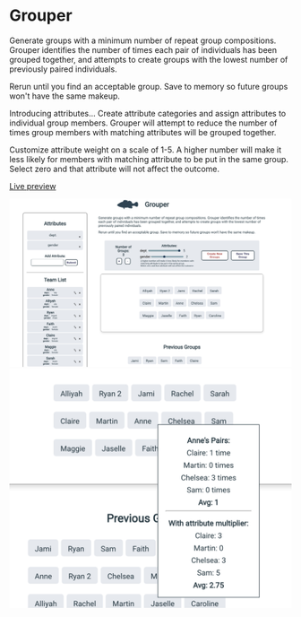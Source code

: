 # Grouper
Generate groups with a minimum number of repeat group compositions. Grouper identifies the number of times each pair of individuals has been grouped together, and attempts to create groups with the lowest number of previously paired individuals.

Rerun until you find an acceptable group. Save to memory so future groups won't have the same makeup.

Introducing attributes...
Create attribute categories and assign attributes to individual group members. Grouper will attempt to reduce the number of times group members with matching attributes will be grouped together.

Customize attribute weight on a scale of 1-5. A higher number will make it less likely for members with matching attribute to be put in the same group. Select zero and that attribute will not affect the outcome.

[Live preview](https://grouper-generator.netlify.app/)

![grouper](/public/images/groups.png)
![grouper](/public/images/pairs.png)
